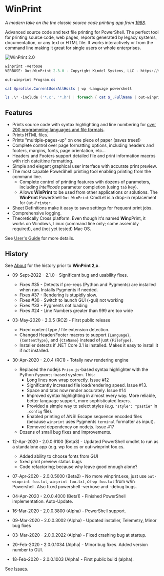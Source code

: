 # WinPrint

*A modern take on the the classic source code printing app from [1988](about.md).*

Advanced source code and text file printing for PowerShell. The perfect tool for printing source code, web pages, reports generated by legacy systems, documentation, or any text or HTML file. It works interactively or from the command line making it great for single users or whole enterprises.

![WinPrint 2.0](winprint2.png)


```powershell
winprint -verbose
VERBOSE: Out-WinPrint 2.3.0 - Copyright Kindel Systems, LLC - https://tig.github.io/winprint
```

```powershell
out-winprint Program.cs
```

```powershell
cat $profile.CurrentUserAllHosts | wp -Language powershell
```

```powershell
ls .\* -include ('*.c', '*.h') | foreach { cat $_.FullName | out-winprint -p "Epson MX-80" -title $_.FullName -verbose}
```

## Features

* Prints source code with syntax highlighting and line numbering for [over 200 programming languages and file formats](https://pygments.org/languages/).
* Prints HTML files.
* Prints "multiple-pages-up" on one piece of paper (saves trees!)
* Complete control over page formatting options, including headers and footers, margins, fonts, page orientation, etc...
* Headers and Footers support detailed file and print information macros with rich date/time formatting.
* Simple and elegant graphical user interface with accurate print preview.
* The most capable PowerShell printing tool enabling printing from the command line.
  * Complete control of printing features with dozens of parameters, including *Intellicode* parameter completion (using `tab` key).
  * Allows **WinPrint** to be used from other applications or solutions. The **WinPrint** PowerShell `Out-WinPrint` CmdLet is a drop-in replacement for `Out-Printer`.
* Sheet Definitions make it easy to save settings for frequent print jobs.
* Comprehensive logging.
* Theoretically Cross platform. Even though it's named **Win**pPrint, it works on Windows, Linux (command line only; some assembly required), and (not yet tested) Mac OS.

See [User's Guide](users-guide.md) for more details.

## History

See [About](about.md) for the history prior to **WinPrint 2,x**.

* 09-Sept-2022 - 2.1.0 - Significant bug and usability fixes.
  * Fixes #35 - Detects if pre-reqs (Python and Pygments) are installed when run. Installs Pygments if needed.
  * Fixes #37 - Rendering is stupidly slow.
  * Fixes #30 - Switch to launch GUI (-gui) not working
  * Fixes #33 - Pygments not loading
  * Fixes #24 - Line Numbers greater than 999 are too wide
  
* 03-May-2020 - 2.0.5 (RC2) - First public release
  * Fixed content type / file extension detection.
  * Changed Header/Footer macros to support `{Language}`, `{ContentType}`, and `{CteName}` instead of just `{FileType}`.
  * Installer detects if .NET Core 3.1 is installed. Makes it easy to install it if not installed.

* 30-Apr-2020 - 2.0.4 (RC1) - Totally new rendering engine
  * Replaced the nodejs `Prism.js`-based syntax highlighter with the Python `Pygments`-based system. This:
    * Long lines now wrap correctly. Issue #12
    * Significantly increased file load/rendering speed. Issue #13.
    * Space and tabs now render accurately. Issue #14
    * Improved syntax highlighting in almost every way. More reliable, better language support, more sophisticated lexers.
    * Provided a simple way to select styles (e.g. `"style": "pastie"` in `.config` file).
    * Enabled printing of ANSI Escape sequence encoded files (because `winprint` uses Pygments `terminal` formatter as input).
    * Removed dependency on nodejs. Issue #17
  * Dozens of small bug fixes and improvements.

* 12-Apr-2020 - 2.0.0.6100 (Beta3) - Updated PowerShell cmdlet to run as a standalone app (e.g. wp foo.cs or out-winprint foo.cs.
  * Added ability to choose fonts from GUI
  * fixed print preview status bugs
  * Code refactoring; because why leave good enough alone?
* 07-Apr-2020 - 2.0.0.5000 (Beta2) - No more winprint.exe, just use `out-winprint foo.txt`, `winprint foo.txt`, or `wp foo.txt` from w/in Powershell. Also fixed powershell -verbose and -debug bugs.
* 04-Apr-2020 - 2.0.0.4000 (Beta1) - Finished PowerShell implementation. Auto-Update.
* 16-Mar-2020 - 2.0.0.3800 (Alpha) - PowerShell support.
* 09-Mar-2020 - 2.0.0.3002 (Alpha) - Updated installer, Telemetry, Minor bug fixes
* 03-Mar-2020 - 2.0.0.2022 (Alpha) - Fixed crashing bug at startup.
* 20-Feb-2020 - 2.0.0.1034 (Alpha) - Minor bug fixes. Added version number to GUI.
* 18-Feb-2020 - 2.0.0.1003 (Alpha) - First public build (alpha).

See [Issues](https://github.com/tig/winprint/issues).
